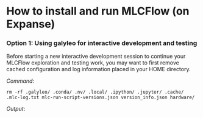 # How to install and run MLCFlow (on Expanse)

### Option 1: Using galyleo for interactive development and testing

Before starting a new interactive development session to continue your MLCFlow exploration and testing work, you may want to first remove cached configuration and log information placed in your HOME directory.

*Command*:
```
rm -rf .galyleo/ .conda/ .nv/ .local/ .ipython/ .jupyter/ .cache/ .mlc-log.txt mlc-run-script-versions.json version_info.json hardware/
```

*Output*:
